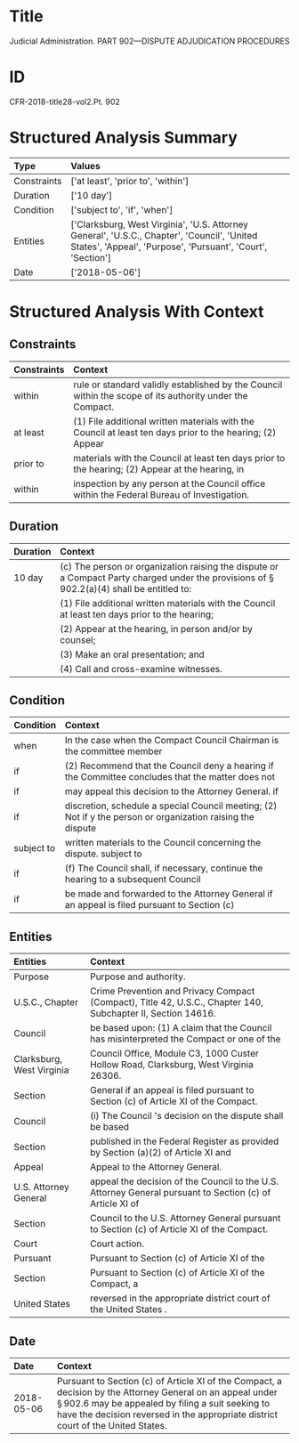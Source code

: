 # Title

 Judicial Administration. PART 902—DISPUTE ADJUDICATION PROCEDURES


# ID

 CFR-2018-title28-vol2.Pt. 902


# Structured Analysis Summary

| Type        | Values                                                                                                                                                     |
|:------------|:-----------------------------------------------------------------------------------------------------------------------------------------------------------|
| Constraints | ['at least', 'prior to', 'within']                                                                                                                         |
| Duration    | ['10 day']                                                                                                                                                 |
| Condition   | ['subject to', 'if', 'when']                                                                                                                               |
| Entities    | ['Clarksburg, West Virginia', 'U.S. Attorney General', 'U.S.C., Chapter', 'Council', 'United States', 'Appeal', 'Purpose', 'Pursuant', 'Court', 'Section'] |
| Date        | ['2018-05-06']                                                                                                                                             |


# Structured Analysis With Context

 


## Constraints

| Constraints   | Context                                                                                                   |
|:--------------|:----------------------------------------------------------------------------------------------------------|
| within        | rule or standard validly established by the Council within  the scope of its authority under the Compact. |
| at least      | (1) File additional written materials with the Council at least ten days prior to the hearing; (2) Appear |
| prior to      | materials with the Council at least ten days prior to the hearing; (2) Appear at the hearing, in          |
| within        | inspection by any person at the Council office within  the Federal Bureau of Investigation.               |


## Duration

| Duration   | Context                                                                                                                                              |
|:-----------|:-----------------------------------------------------------------------------------------------------------------------------------------------------|
| 10 day     | (c) The person or organization raising the dispute or a Compact Party charged under the provisions of &#167;&#8201;902.2(a)(4) shall be entitled to: |
|            |           (1) File additional written materials with the Council at least ten days prior to the hearing;                                             |
|            |           (2) Appear at the hearing, in person and/or by counsel;                                                                                    |
|            |           (3) Make an oral presentation; and                                                                                                         |
|            |           (4) Call and cross-examine witnesses.                                                                                                      |


## Condition

| Condition   | Context                                                                                                     |
|:------------|:------------------------------------------------------------------------------------------------------------|
| when        | In the case  when the Compact Council Chairman is the committee member                                      |
| if          | (2) Recommend that the Council deny a hearing if the Committee concludes that the matter does not           |
| if          | may appeal this decision to the Attorney General. if                                                        |
| if          | discretion, schedule a special Council meeting; (2) Not if y the person or organization raising the dispute |
| subject to  | written materials to the Council concerning the dispute. subject to                                         |
| if          | (f) The Council shall,  if necessary, continue the hearing to a subsequent Council                          |
| if          | be made and forwarded to the Attorney General if an appeal is filed pursuant to Section (c)                 |


## Entities

| Entities                  | Context                                                                                                       |
|:--------------------------|:--------------------------------------------------------------------------------------------------------------|
| Purpose                   | Purpose  and authority.                                                                                       |
| U.S.C., Chapter           | Crime Prevention and Privacy Compact (Compact), Title 42, U.S.C., Chapter  140, Subchapter II, Section 14616. |
| Council                   | be based upon: (1) A claim that the Council  has misinterpreted the Compact or one of the                     |
| Clarksburg, West Virginia | Council Office, Module C3, 1000 Custer Hollow Road, Clarksburg, West Virginia  26306.                         |
| Section                   | General if an appeal is filed pursuant to Section  (c) of Article XI of the Compact.                          |
| Council                   | (i) The  Council 's decision on the dispute shall be based                                                    |
| Section                   | published in the Federal Register as provided by Section  (a)(2) of Article XI and                            |
| Appeal                    | Appeal  to the Attorney General.                                                                              |
| U.S. Attorney General     | appeal the decision of the Council to the U.S. Attorney General pursuant to Section (c) of Article XI of      |
| Section                   | Council to the U.S. Attorney General pursuant to Section  (c) of Article XI of the Compact.                   |
| Court                     | Court  action.                                                                                                |
| Pursuant                  | Pursuant to Section (c) of Article XI of the                                                                  |
| Section                   | Pursuant to  Section (c) of Article XI of the Compact, a                                                      |
| United States             | reversed in the appropriate district court of the United States .                                             |


## Date

| Date       | Context                                                                                                                                                                                                                                                       |
|:-----------|:--------------------------------------------------------------------------------------------------------------------------------------------------------------------------------------------------------------------------------------------------------------|
| 2018-05-06 | Pursuant to Section (c) of Article XI of the Compact, a decision by the Attorney General on an appeal under &#167;&#8201;902.6 may be appealed by filing a suit seeking to have the decision reversed in the appropriate district court of the United States. |


